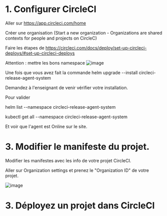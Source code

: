 
# 1. Configurer CircleCI

Aller sur https://app.circleci.com/home

Créer une organisation  (Start a new organization - Organizations are shared contexts for people and projects on CircleC)

Faire les étapes de https://circleci.com/docs/deploy/set-up-circleci-deploys/#set-up-circleci-deploys

Attention : mettre les bons namespace
![image](https://github.com/user-attachments/assets/0e105b8a-da01-471d-9ede-a0aac95c37cd)

Une fois que vous avez fait la commande helm upgrade --install circleci-release-agent-system


Demandez à l'enseignant de venir vérifier votre installation.


Pour valider

helm list --namespace circleci-release-agent-system

kubectl get all --namespace circleci-release-agent-system

Et voir que l'agent est Online sur le site.

# 3. Modifier le manifeste du projet.

Modifier les manifestes avec les info de votre projet CircleCI.

Aller sur Organization settings et prenez le "Organization ID" de votre projet.

![image](https://github.com/user-attachments/assets/7b9cc8c9-4f72-4b85-8dac-911c55ffa0a6)


# 3. Déployez un projet dans CircleCI


